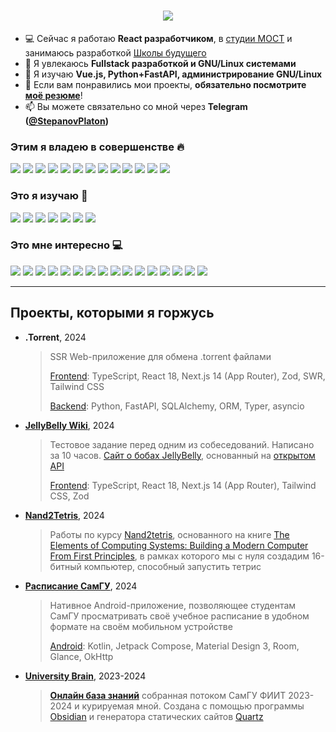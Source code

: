 <h1 align="center">
  <img src="https://readme-typing-svg.demolab.com/?lines=Привет+✋,+я+Платон;Приятно+познакомиться!&size=30&color=FFFFFF&center=true&duration=2000&pause=2000&height=50">
</h1>

- 💻 Сейчас я работаю **React разработчиком**, в [студии МОСТ](https://web-most.ru) и занимаюсь разработкой [Школы будущего](https://schoolofthefuture.ru)
- 🔭 Я увлекаюсь **Fullstack разработкой и GNU/Linux системами**
- 🌱 Я изучаю **Vue.js, Python+FastAPI, администрирование GNU/Linux**
- 📄 Если вам понравились мои проекты, **обязательно посмотрите [моё резюме](https://samara.hh.ru/resume/15c78a92ff09c786890039ed1f6f7474704952)**!
- 📫 Вы можете связательно со мной через **Telegram ([@StepanovPlaton](https://t.me/StepanovPlaton))**

### Этим я владею в совершенстве 🔥
<img src="https://ziadoua.github.io/m3-Markdown-Badges/badges/HTML/html1.svg">
<img src="https://ziadoua.github.io/m3-Markdown-Badges/badges/CSS/css1.svg">
<img src="https://ziadoua.github.io/m3-Markdown-Badges/badges/Javascript/javascript1.svg">
<img src="https://ziadoua.github.io/m3-Markdown-Badges/badges/TypeScript/typescript1.svg">
<img src="https://ziadoua.github.io/m3-Markdown-Badges/badges/React/react1.svg">
<img src="https://ziadoua.github.io/m3-Markdown-Badges/badges/NextJS/nextjs1.svg">
<img src="https://ziadoua.github.io/m3-Markdown-Badges/badges/ViteJS/vitejs1.svg">
<img src="https://ziadoua.github.io/m3-Markdown-Badges/badges/Sass/sass1.svg">
<img src="https://ziadoua.github.io/m3-Markdown-Badges/badges/TailwindCSS/tailwindcss1.svg">
<img src="https://ziadoua.github.io/m3-Markdown-Badges/badges/Prettier/prettier1.svg">
<img src="https://ziadoua.github.io/m3-Markdown-Badges/badges/VisualStudioCode/visualstudiocode1.svg">
<img src="https://ziadoua.github.io/m3-Markdown-Badges/badges/Git/git1.svg">
<img src="https://ziadoua.github.io/m3-Markdown-Badges/badges/Obsidian/obsidian1.svg">

### Это я изучаю 🌱
<img src="https://ziadoua.github.io/m3-Markdown-Badges/badges/Vue/vue1.svg">
<img src="https://ziadoua.github.io/m3-Markdown-Badges/badges/Python/python1.svg">
<img src="https://ziadoua.github.io/m3-Markdown-Badges/badges/FastAPI/fastapi1.svg">
<img src="https://ziadoua.github.io/m3-Markdown-Badges/badges/PostgreSQL/postgresql1.svg">
<img src="https://ziadoua.github.io/m3-Markdown-Badges/badges/Docker/docker1.svg">
<img src="https://ziadoua.github.io/m3-Markdown-Badges/badges/Arch/arch1.svg">
<img src="https://ziadoua.github.io/m3-Markdown-Badges/badges/Neovim/neovim1.svg">

### Это мне интересно 💻
<img src="https://ziadoua.github.io/m3-Markdown-Badges/badges/Astro/astro1.svg">
<img src="https://ziadoua.github.io/m3-Markdown-Badges/badges/Angular/angular1.svg">
<img src="https://ziadoua.github.io/m3-Markdown-Badges/badges/NestJS/nestjs1.svg">
<img src="https://ziadoua.github.io/m3-Markdown-Badges/badges/MySQL/mysql1.svg">
<img src="https://ziadoua.github.io/m3-Markdown-Badges/badges/SQLite/sqlite1.svg">
<img src="https://ziadoua.github.io/m3-Markdown-Badges/badges/CSharp/csharp1.svg">
<img src="https://ziadoua.github.io/m3-Markdown-Badges/badges/C/c1.svg">
<img src="https://ziadoua.github.io/m3-Markdown-Badges/badges/C++/c++1.svg">
<img src="https://ziadoua.github.io/m3-Markdown-Badges/badges/Rust/rust1.svg">
<img src="https://ziadoua.github.io/m3-Markdown-Badges/badges/Arduino/arduino1.svg">
<img src="https://ziadoua.github.io/m3-Markdown-Badges/badges/RaspberryPI/raspberrypi1.svg">
<img src="https://ziadoua.github.io/m3-Markdown-Badges/badges/Android/android1.svg">
<img src="https://ziadoua.github.io/m3-Markdown-Badges/badges/Kotlin/kotlin1.svg">
<img src="https://ziadoua.github.io/m3-Markdown-Badges/badges/Dart/dart1.svg">
<img src="https://ziadoua.github.io/m3-Markdown-Badges/badges/Flutter/flutter1.svg">
<img src="https://ziadoua.github.io/m3-Markdown-Badges/badges/Linux/linux1.svg">

---

## Проекты, которыми я горжусь

- **.Torrent**, 2024
  > SSR Web-приложение для обмена .torrent файлами
  > 
  > [Frontend](https://github.com/StepanovPlaton/torrent_frontend): TypeScript, React 18, Next.js 14 (App Router), Zod, SWR, Tailwind CSS
  >
  > [Backend](https://github.com/StepanovPlaton/torrent_backend): Python, FastAPI, SQLAlchemy, ORM, Typer, asyncio
- **[JellyBelly Wiki](https://github.com/StepanovPlaton/jelly_belly_wiki)**, 2024
  > Тестовое задание перед одним из собеседований. Написано за 10 часов. [Сайт о бобах JellyBelly](https://jelly-belly-wiki.vercel.app/), основанный на [открытом API](https://jelly-belly-wiki.netlify.app/)
  >
  > [Frontend](https://github.com/StepanovPlaton/jelly_belly_wiki): TypeScript, React 18, Next.js 14 (App Router), Tailwind CSS, Zod
- **[Nand2Tetris](https://github.com/StepanovPlaton/Nand2Tetris)**, 2024
  > Работы по курсу [Nand2tetris](https://www.nand2tetris.org/), основанного на книге [The Elements of Computing Systems: Building a Modern Computer From First Principles](https://cmls-global.com/wp-content/uploads/2021/08/The-elements-of-computing-systems-building-a-modern-computer.pdf), в рамках которого мы с нуля создадим 16-битный компьютер, способный запустить тетрис
- **[Расписание СамГУ](https://github.com/StepanovPlaton/SSAU_Schedule)**, 2024
  > Нативное Android-приложение, позволяющее студентам СамГУ просматривать своё учебное расписание в удобном формате на своём мобильном устройстве
  >
  > [Android](https://github.com/StepanovPlaton/SSAU_Schedule): Kotlin, Jetpack Compose, Material Design 3, Room, Glance, OkHttp
- **[University Brain](https://github.com/StepanovPlaton/university_brain)**, 2023-2024
  > **[Онлайн база знаний](https://stepanovplaton.github.io/university_brain_2023_01/)** собранная потоком СамГУ ФИИТ 2023-2024 и курируемая мной. Создана с помощью программы [Obsidian](https://obsidian.md/) и генератора статических сайтов [Quartz](https://quartz.jzhao.xyz)